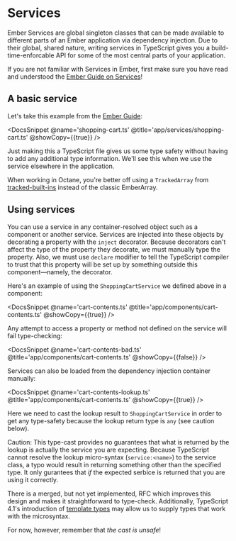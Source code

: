# Services

Ember Services are global singleton classes that can be made available to different parts of an Ember application via dependency injection. Due to their global, shared nature, writing services in TypeScript gives you a build-time-enforcable API for some of the most central parts of your application.

<aside>

If you are not familiar with Services in Ember, first make sure you have read and understood the [Ember Guide on Services][guide]!

</aside>

[guide]: https://guides.emberjs.com/release/services/

## A basic service

Let's take this example from the [Ember Guide][guide]:

<DocsSnippet @name='shopping-cart.ts' @title='app/services/shopping-cart.ts' @showCopy={{true}} />

Just making this a TypeScript file gives us some type safety without having to add any additional type information. We'll see this when we use the service elsewhere in the application.

<aside>

When working in Octane, you're better off using a `TrackedArray` from [tracked-built-ins](https://github.com/pzuraq/tracked-built-ins) instead of the classic EmberArray.

</aside>

## Using services

You can use a service in any container-resolved object such as a component or another service. Services are injected into these objects by decorating a property with the `inject` decorator. Because decorators can't affect the type of the property they decorate, we must manually type the property. Also, we must use `declare` modifier to tell the TypeScript compiler to trust that this property will be set up by something outside this component—namely, the decorator.

Here's an example of using the `ShoppingCartService` we defined above in a component:

<DocsSnippet @name='cart-contents.ts' @title='app/components/cart-contents.ts' @showCopy={{true}} />

Any attempt to access a property or method not defined on the service will fail type-checking:

<DocsSnippet @name='cart-contents-bad.ts' @title='app/components/cart-contents.ts' @showCopy={{false}} />

Services can also be loaded from the dependency injection container manually:

<DocsSnippet @name='cart-contents-lookup.ts' @title='app/components/cart-contents.ts' @showCopy={{true}} />

Here we need to cast the lookup result to `ShoppingCartService` in order to get any type-safety because the lookup return type is `any` (see caution below).

<aside>

Caution: This type-cast provides no guarantees that what is returned by the lookup is actually the service you are expecting. Because TypeScript cannot resolve the lookup micro-syntax (`service:<name>`) to the service class, a typo would result in returning something other than the specified type. It only gurantees that *if* the expected serbice is returned that you are using it correctly.

There is a merged, but not yet implemented, RFC which improves this design and makes it straightforward to type-check. Additionally, TypeScript 4.1's introduction of [template types](https://devblogs.microsoft.com/typescript/announcing-typescript-4-1/#template-literal-types) may allow us to supply types that work with the microsyntax.

For now, however, remember that *the cast is unsafe*!

</aside>
